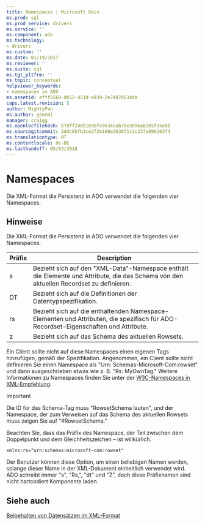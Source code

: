```yaml
---
title: Namespaces | Microsoft Docs
ms.prod: sql
ms.prod_service: drivers
ms.service: ''
ms.component: ado
ms.technology:
- drivers
ms.custom: ''
ms.date: 01/19/2017
ms.reviewer: ''
ms.suite: sql
ms.tgt_pltfrm: ''
ms.topic: conceptual
helpviewer_keywords:
- namespaces in ADO
ms.assetid: efff5569-db52-451d-a039-2e74870534da
caps.latest.revision: 5
author: MightyPen
ms.author: genemi
manager: craigg
ms.openlocfilehash: b78ff248b169bfe96345ab78e3d96a8265f35e8b
ms.sourcegitcommit: 2ddc0bfb3ce2f2b160e3638f1c2c237a898263f4
ms.translationtype: HT
ms.contentlocale: de-DE
ms.lasthandoff: 05/03/2018
---
```

# <a name="namespaces"></a>Namespaces
Die XML-Format die Persistenz in ADO verwendet die folgenden vier Namespaces.  
  
## <a name="remarks"></a>Hinweise  
 Die XML-Format die Persistenz in ADO verwendet die folgenden vier Namespaces.  
  
|Präfix|Description|  
|------------|-----------------|  
|s|Bezieht sich auf den "XML-Data"-Namespace enthält die Elemente und Attribute, die das Schema von den aktuellen Recordset zu definieren.|  
|DT|Bezieht sich auf die Definitionen der Datentypspezifikation.|  
|rs|Bezieht sich auf die enthaltenden Namespace-Elementen und Attributen, die spezifisch für ADO-Recordset-Eigenschaften und Attribute.|  
|z|Bezieht sich auf das Schema des aktuellen Rowsets.|  
  
 Ein Client sollte nicht auf diese Namespaces einen eigenen Tags hinzufügen, gemäß der Spezifikation. Angenommen, ein Client sollte nicht definieren Sie einen Namespace als "Urn: Schemas-Microsoft-Com:rowset" und dann ausgeschrieben etwas wie z. B. "Rs: MyOwnTag." Weitere Informationen zu Namespaces finden Sie unter der [W3C-Namespaces in XML-Empfehlung](http://www.w3.org/TR/REC-xml-names/).  
  
> [!IMPORTANT]
>  Die ID für das Schema-Tag muss "RowsetSchema lauten", und der Namespace, der zum Verweisen auf das Schema des aktuellen Rowsets muss zeigen Sie auf "#RowsetSchema."  
  
 Beachten Sie, dass das Präfix des Namespace, der Teil zwischen dem Doppelpunkt und dem Gleichheitszeichen – ist willkürlich.  
  
```  
xmlns:rs="urn:schemas-microsoft-com:rowset"  
```  
  
 Der Benutzer können diese Option, um einen beliebigen Namen werden, solange dieser Name in der XML-Dokument einheitlich verwendet wird. ADO schreibt immer "s", "Rs,", "dt" und "Z", doch diese Präfixnamen sind nicht hartcodiert Komponente laden.  
  
## <a name="see-also"></a>Siehe auch  
 [Beibehalten von Datensätzen im XML-Format](../../../ado/guide/data/persisting-records-in-xml-format.md)
